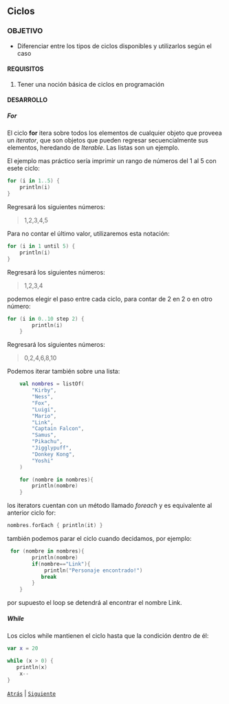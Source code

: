 ## Ciclos

### OBJETIVO

- Diferenciar entre los tipos de ciclos disponibles y utilizarlos según el caso

#### REQUISITOS

1. Tener una noción básica de ciclos en programación

#### DESARROLLO

##### For

El ciclo **for** itera sobre todos los elementos de cualquier objeto que proveea un *iterator*, que son objetos que pueden regresar secuencialmente sus elementos, heredando de *Iterable<T>*. Las listas son un ejemplo.
	
El ejemplo mas práctico sería imprimir un rango de números del 1 al 5 con esete ciclo:

```kotlin
for (i in 1..5) {
    println(i)
}
```
Regresará los siguientes números:

> 1,2,3,4,5

Para no contar el último valor, utilizaremos esta notación:

```kotlin
for (i in 1 until 5) {
    println(i)
}
```

Regresará los siguientes números:

> 1,2,3,4

podemos elegir el paso entre cada ciclo, para contar de 2 en 2 o en otro número:

```kotlin
for (i in 0..10 step 2) {
        println(i)
    }
```

Regresará los siguientes números:

> 0,2,4,6,8,10


Podemos iterar también sobre una lista:

```kotlin
    val nombres = listOf(
        "Kirby",
        "Ness",
        "Fox",
        "Luigi",
        "Mario",
        "Link",
        "Captain Falcon",
        "Samus",
        "Pikachu",
        "Jigglypuff",
        "Donkey Kong",
        "Yoshi"
    )

    for (nombre in nombres){
        println(nombre)
    }
```

los iterators cuentan con un método llamado *foreach* y es equivalente al anterior ciclo for:

```kotlin
nombres.forEach { println(it) }
```

también podemos parar el ciclo cuando decidamos, por ejemplo:

```kotlin
 for (nombre in nombres){
        println(nombre)
        if(nombre=="Link"){
            println("Personaje encontrado!")
           break
        }
    }
```

por supuesto el loop se detendrá al encontrar el nombre Link.


##### While

Los ciclos while mantienen el ciclo hasta que la condición dentro de él:

```kotlin
var x = 20

while (x > 0) {
   println(x)
    x--
}
```

[`Atrás`](../Reto-02) | [`Siguiente`](../Reto-03)




